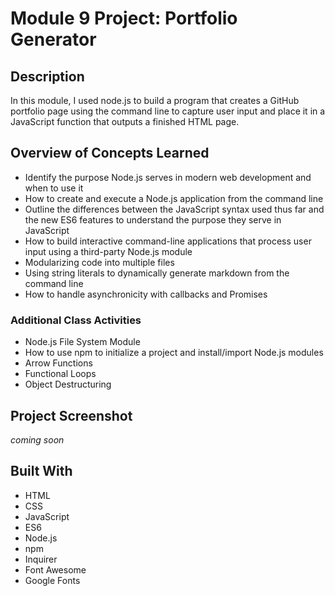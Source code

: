 # Module 9 Project: Portfolio Generator

## Description

In this module, I used node.js to build a program that creates a GitHub portfolio page using the command line to capture user input and place it in a JavaScript function that outputs a finished HTML page.

## Overview of Concepts Learned

* Identify the purpose Node.js serves in modern web development and when to use it
* How to create and execute a Node.js application from the command line
* Outline the differences between the JavaScript syntax used thus far and the new ES6 features to understand the purpose they serve in JavaScript
* How to build interactive command-line applications that process user input using a third-party Node.js module
* Modularizing code into multiple files
* Using string literals to dynamically generate markdown from the command line
* How to handle asynchronicity with callbacks and Promises

### Additional Class Activities

* Node.js File System Module
* How to use npm to initialize a project and install/import Node.js modules
* Arrow Functions
* Functional Loops
* Object Destructuring

## Project Screenshot

_coming soon_

## Built With
* HTML
* CSS
* JavaScript
* ES6
* Node.js
* npm
* Inquirer
* Font Awesome
* Google Fonts

